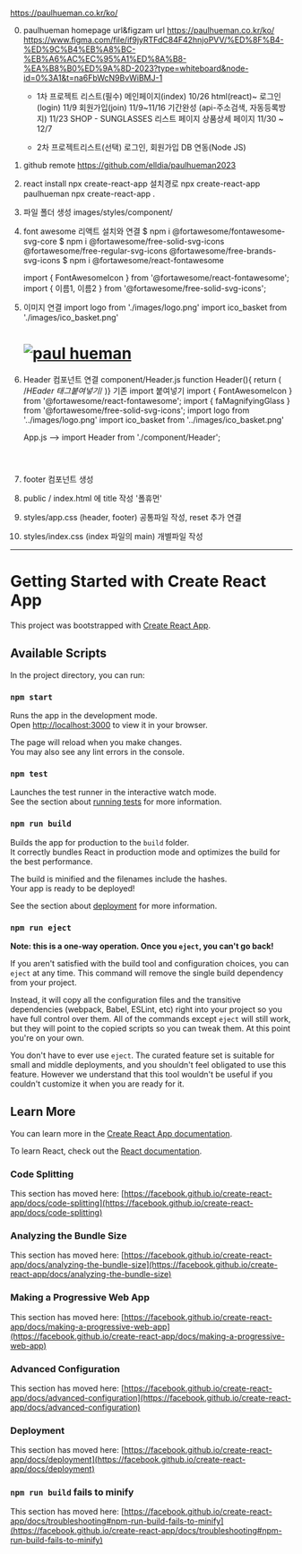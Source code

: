 https://paulhueman.co.kr/ko/

0. paulhueman homepage url&figzam url
    https://paulhueman.co.kr/ko/
    https://www.figma.com/file/if9jyRTFdC84F42hnjoPVV/%ED%8F%B4-%ED%9C%B4%EB%A8%BC-%EB%A6%AC%EC%95%A1%ED%8A%B8-%EA%B8%B0%ED%9A%8D-2023?type=whiteboard&node-id=0%3A1&t=na6FbWcN9BvWiBMJ-1

    * 1차 프로젝트 리스트(필수)
        메인페이지(index) 10/26 html(react)~
        로그인(login) 11/9 
        회원가입(join) 11/9~11/16 기간완성 (api-주소검색, 자동등록방지) 11/23
        SHOP - SUNGLASSES 리스트 페이지 
        상품상세 페이지 11/30 ~ 12/7 

    * 2차 프로젝트리스트(선택)
        로그인, 회원가입 DB 연동(Node JS)

1. github remote
    https://github.com/elldia/paulhueman2023

2. react install
    npx create-react-app 설치경로
    npx create-react-app paulhueman
    npx create-react-app .

3. 파일 폴더 생성 images/styles/component/

4. font awesome 리액트 설치와 연결
    $ npm i @fortawesome/fontawesome-svg-core
    $ npm i @fortawesome/free-solid-svg-icons @fortawesome/free-regular-svg-icons @fortawesome/free-brands-svg-icons
    $ npm i @fortawesome/react-fontawesome

    import { FontAwesomeIcon } from '@fortawesome/react-fontawesome';
    import { 이름1, 이름2 } from '@fortawesome/free-solid-svg-icons';

    <FontAwesomeIcon icon={이름1} />
    <FontAwesomeIcon icon={이름2} />

5. 이미지 연결
    import logo from './images/logo.png'
    import ico_basket from './images/ico_basket.png'

    <h1><a href="#"><img src={logo} alt="paul hueman" /></a></h1>

6. Header 컴포넌트 연결 component/Header.js
    function Header(){ return ( /*HEader 태그붙여넣기*/ )}
    기존 import 붙여넣기 
    import { FontAwesomeIcon } from '@fortawesome/react-fontawesome';
    import { faMagnifyingGlass  } from '@fortawesome/free-solid-svg-icons';
    import logo from '../images/logo.png'
    import ico_basket from '../images/ico_basket.png'

    App.js --> import Header from './component/Header'; <Header />

7. footer 컴포넌트 생성
8. public / index.html 에 title 작성 '폴휴먼'
9. styles/app.css (header, footer) 공통파일 작성, reset 추가 연결
10. styles/index.css (index 파일의 main) 개별파일 작성

--------------------


# Getting Started with Create React App

This project was bootstrapped with [Create React App](https://github.com/facebook/create-react-app).

## Available Scripts

In the project directory, you can run:

### `npm start`

Runs the app in the development mode.\
Open [http://localhost:3000](http://localhost:3000) to view it in your browser.

The page will reload when you make changes.\
You may also see any lint errors in the console.

### `npm test`

Launches the test runner in the interactive watch mode.\
See the section about [running tests](https://facebook.github.io/create-react-app/docs/running-tests) for more information.

### `npm run build`

Builds the app for production to the `build` folder.\
It correctly bundles React in production mode and optimizes the build for the best performance.

The build is minified and the filenames include the hashes.\
Your app is ready to be deployed!

See the section about [deployment](https://facebook.github.io/create-react-app/docs/deployment) for more information.

### `npm run eject`

**Note: this is a one-way operation. Once you `eject`, you can't go back!**

If you aren't satisfied with the build tool and configuration choices, you can `eject` at any time. This command will remove the single build dependency from your project.

Instead, it will copy all the configuration files and the transitive dependencies (webpack, Babel, ESLint, etc) right into your project so you have full control over them. All of the commands except `eject` will still work, but they will point to the copied scripts so you can tweak them. At this point you're on your own.

You don't have to ever use `eject`. The curated feature set is suitable for small and middle deployments, and you shouldn't feel obligated to use this feature. However we understand that this tool wouldn't be useful if you couldn't customize it when you are ready for it.

## Learn More

You can learn more in the [Create React App documentation](https://facebook.github.io/create-react-app/docs/getting-started).

To learn React, check out the [React documentation](https://reactjs.org/).

### Code Splitting

This section has moved here: [https://facebook.github.io/create-react-app/docs/code-splitting](https://facebook.github.io/create-react-app/docs/code-splitting)

### Analyzing the Bundle Size

This section has moved here: [https://facebook.github.io/create-react-app/docs/analyzing-the-bundle-size](https://facebook.github.io/create-react-app/docs/analyzing-the-bundle-size)

### Making a Progressive Web App

This section has moved here: [https://facebook.github.io/create-react-app/docs/making-a-progressive-web-app](https://facebook.github.io/create-react-app/docs/making-a-progressive-web-app)

### Advanced Configuration

This section has moved here: [https://facebook.github.io/create-react-app/docs/advanced-configuration](https://facebook.github.io/create-react-app/docs/advanced-configuration)

### Deployment

This section has moved here: [https://facebook.github.io/create-react-app/docs/deployment](https://facebook.github.io/create-react-app/docs/deployment)

### `npm run build` fails to minify

This section has moved here: [https://facebook.github.io/create-react-app/docs/troubleshooting#npm-run-build-fails-to-minify](https://facebook.github.io/create-react-app/docs/troubleshooting#npm-run-build-fails-to-minify)
